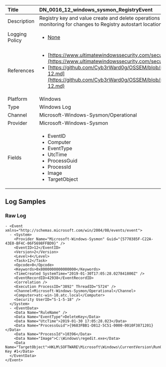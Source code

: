| Title          | DN_0016_12_windows_sysmon_RegistryEvent                                                                                                      |
|:---------------|:-----------------------------------------------------------------------------------------------------------------|
| Description    | Registry key and value create and delete operations map to this event type,  which can be useful for monitoring for changes to Registry autostart  locations, or specific malware registry modifications                                                                                                |
| Logging Policy | <ul><li>[None](../Logging_Policies/None.md)</li></ul> |
| References     | <ul><li>[https://www.ultimatewindowssecurity.com/securitylog/encyclopedia/event.aspx?eventid=90012](https://www.ultimatewindowssecurity.com/securitylog/encyclopedia/event.aspx?eventid=90012)</li><li>[https://github.com/Cyb3rWard0g/OSSEM/blob/master/data_dictionaries/windows/sysmon/event-12.md](https://github.com/Cyb3rWard0g/OSSEM/blob/master/data_dictionaries/windows/sysmon/event-12.md)</li></ul>                                  |
| Platform       | Windows   |
| Type           | Windows Log 		|
| Channel        | Microsoft-Windows-Sysmon/Operational    |
| Provider       | Microsoft-Windows-Sysmon   |
| Fields         | <ul><li>EventID</li><li>Computer</li><li>EventType</li><li>UtcTime</li><li>ProcessGuid</li><li>ProcessId</li><li>Image</li><li>TargetObject</li></ul>                                               |


## Log Samples

### Raw Log

```
- <Event xmlns="http://schemas.microsoft.com/win/2004/08/events/event">
  - <System>
    <Provider Name="Microsoft-Windows-Sysmon" Guid="{5770385F-C22A-43E0-BF4C-06F5698FFBD9}" /> 
    <EventID>12</EventID> 
    <Version>2</Version> 
    <Level>4</Level> 
    <Task>12</Task> 
    <Opcode>0</Opcode> 
    <Keywords>0x8000000000000000</Keywords> 
    <TimeCreated SystemTime="2019-01-30T17:05:28.027841800Z" /> 
    <EventRecordID>42938</EventRecordID> 
    <Correlation /> 
    <Execution ProcessID="3892" ThreadID="5724" /> 
    <Channel>Microsoft-Windows-Sysmon/Operational</Channel> 
    <Computer>atc-win-10.atc.local</Computer> 
    <Security UserID="S-1-5-18" /> 
  </System>
  - <EventData>
    <Data Name="RuleName" /> 
    <Data Name="EventType">DeleteKey</Data> 
    <Data Name="UtcTime">2019-01-30 17:05:28.023</Data> 
    <Data Name="ProcessGuid">{9683FBB1-D812-5C51-0000-0010F3871201}</Data> 
    <Data Name="ProcessId">10396</Data> 
    <Data Name="Image">C:\Windows\regedit.exe</Data> 
    <Data Name="TargetObject">HKLM\SOFTWARE\Microsoft\Windows\CurrentVersion\RunOnce\New Key #1</Data> 
  </EventData>
</Event>

```




